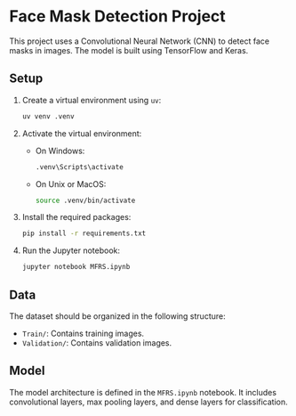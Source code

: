 # Face Mask Detection Project

This project uses a Convolutional Neural Network (CNN) to detect face masks in images. The model is built using TensorFlow and Keras.

## Setup

1. Create a virtual environment using `uv`:
   ```bash
   uv venv .venv
   ```

2. Activate the virtual environment:
   - On Windows:
     ```bash
     .venv\Scripts\activate
     ```
   - On Unix or MacOS:
     ```bash
     source .venv/bin/activate
     ```

3. Install the required packages:
   ```bash
   pip install -r requirements.txt
   ```

4. Run the Jupyter notebook:
   ```bash
   jupyter notebook MFRS.ipynb
   ```

## Data

The dataset should be organized in the following structure:
- `Train/`: Contains training images.
- `Validation/`: Contains validation images.

## Model

The model architecture is defined in the `MFRS.ipynb` notebook. It includes convolutional layers, max pooling layers, and dense layers for classification. 